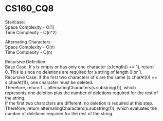 # CS160_CQ8

Staircase:\
Space Complexity - O(1)\
Time Complexity - O(n^2)

Alternating Characters:\
Space Complexity - O(n)\
Time Complexity - O(n)

Recursive Definition:\
Base Case: If s is empty or has only one character (s.length() <= 1), return 0. This is since no deletions are required for a string of length 0 or 1.\
Recursive Case: If the first two characters of s are the same (s.charAt(0) == s.charAt(1)), one character must be deleted.\
Therefore, return 1 + alternatingCharacters(s.substring(1)), which represents one deletion plus the number of deletions required for the rest of the string.\
If the first two characters are different, no deletion is required at this step.\
Therefore, return alternatingCharacters(s.substring(1)), which evaluates the number of deletions required for the rest of the string.
